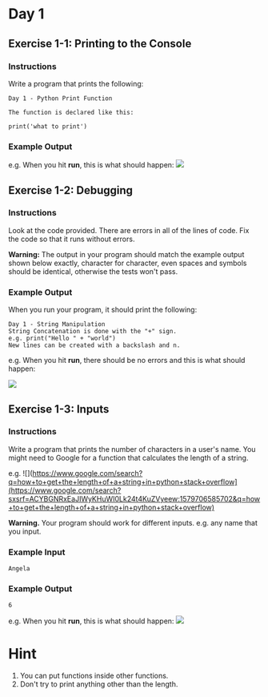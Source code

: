 # Day 1

## Exercise 1-1: Printing to the Console

### Instructions

Write a program that prints the following:

```
Day 1 - Python Print Function
```

```
The function is declared like this:
```

```
print('what to print')
```

### Example Output

e.g. When you hit **run**, this is what should happen:
![](https://cdn.fs.teachablecdn.com/q89uzhvRTf6CZHLtxLm6)

## Exercise 1-2: Debugging

### Instructions

Look at the code provided. There are errors in all of the lines of code. Fix the code so that it runs without errors.

**Warning:** The output in your program should match the example output shown below exactly, character for character, even spaces and symbols should be identical, otherwise the tests won't pass. 

### Example Output

When you run your program, it should print the following:

```
Day 1 - String Manipulation
String Concatenation is done with the "+" sign.
e.g. print("Hello " + "world")
New lines can be created with a backslash and n.
```

e.g. When you hit **run**, there should be no errors and this is what should happen:

![](https://cdn.fs.teachablecdn.com/BVP20Z2T1Gb4Pi6rOQah)

## Exercise 1-3: Inputs

### Instructions

Write a program that prints the number of characters in a user's name. You might need to Google for a function that calculates the length of a string. 

e.g.
![](https://www.google.com/search?q=how+to+get+the+length+of+a+string+in+python+stack+overflow](https://www.google.com/search?sxsrf=ACYBGNRxEaJIWyKHuWI0Lk24t4KuZVyeew:1579706585702&q=how+to+get+the+length+of+a+string+in+python+stack+overflow)

**Warning.** Your program should work for different inputs. e.g. any name that you input.

### Example Input

```
Angela
```

### Example Output

```
6
```

e.g. When you hit **run**, this is what should happen:
![](https://cdn.fs.teachablecdn.com/opevxYZSTM2ZHjbAX3XV) 

# Hint

1. You can put functions inside other functions.
2. Don't try to print anything other than the length.